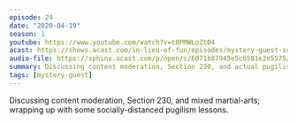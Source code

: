 ```yaml
---
episode: 24
date: "2020-04-19"
season: 1
youtube: https://www.youtube.com/watch?v=t0PMWLoZt04
acast: https://shows.acast.com/in-lieu-of-fun/episodes/mystery-guest-sunday-with-carrie-cordero-and-yorick
audio-file: https://sphinx.acast.com/p/open/s/6071b87945e5c6581e2e5575/e/61113b7b54d00a00130ebaac/media.mp3
summary: Discussing content moderation, Section 230, and actual pugilism
tags: [mystery-guest]
---
```

Discussing content moderation, Section 230, and mixed martial-arts; wrapping up with some socially-distanced pugilism lessons.

